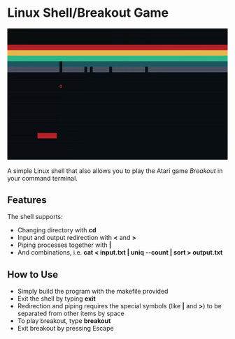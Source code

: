 ﻿# Linux Shell/Breakout Game
![gameplay video](gameplay.gif)

A simple Linux shell that also allows you to play the Atari game *Breakout* in your command terminal.
## Features
The shell supports:

 - Changing directory with **cd**
 - Input and output redirection with **<** and **>**
 - Piping processes together with **|**
 - And combinations, i.e. **cat < input.txt | uniq --count | sort > output.txt**
## How to Use
 - Simply build the program with the makefile provided
 - Exit the shell by typing **exit**
 - Redirection and piping requires the special symbols (like **|** and **>**) to be separated from other items by space
 - To play breakout, type **breakout**
 - Exit breakout by pressing Escape

